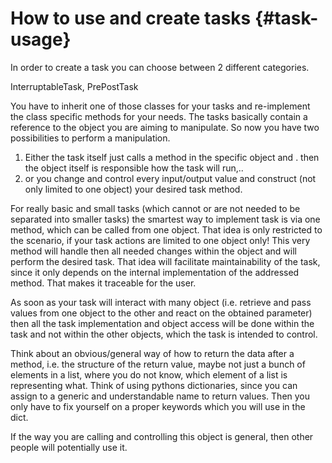 # How to use and create tasks {#task-usage}


In order to create a task you can choose between 2 different categories.

InterruptableTask, PrePostTask

You have to inherit one of those classes for your tasks and re-implement the
class specific methods for your needs. The tasks basically contain a reference
to the object you are aiming to manipulate. So now you have two possibilities to
perform a manipulation.

1. Either the task itself just calls a method in the specific object and .
       then the object itself is responsible how the task will run,..
2. or you change and control every input/output value and construct (not
       only limited to one object) your desired task method.

For really basic and small tasks (which cannot or are not needed to be
separated into smaller tasks) the smartest way to implement task is via one
method, which can be called from one object. That idea is only restricted to the
scenario, if your task actions are limited to one object only! This very method
will handle then all needed changes within the object and will perform the
desired task. That idea will facilitate maintainability of the task, since it
only depends on the internal implementation of the addressed method. That makes
it traceable for the user.

As soon as your task will interact with many object (i.e. retrieve and pass
values from one object to the other and react on the obtained parameter) then
all the task implementation and object access will be done within the task and
not within the other objects, which the task is intended to control.

Think about an obvious/general way of how to return the data after a method,
i.e. the structure of the return value, maybe not just a bunch of elements in a
list, where you do not know, which element of a list is representing what. Think
of using pythons dictionaries, since you can assign to a generic and
understandable name to return values. Then you only have to fix yourself on a
proper keywords which you will use in the dict.

If the way you are calling and controlling this object is general, then other
people will potentially use it.




